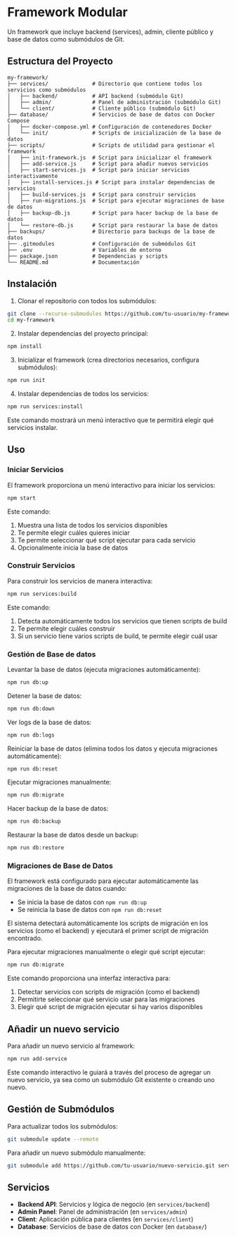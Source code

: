 # Framework Modular

Un framework que incluye backend (services), admin, cliente público y base de datos como submódulos de Git.

## Estructura del Proyecto

```
my-framework/
├── services/              # Directorio que contiene todos los servicios como submódulos
│   ├── backend/           # API backend (submódulo Git)
│   ├── admin/             # Panel de administración (submódulo Git)
│   └── client/            # Cliente público (submódulo Git)
├── database/              # Servicios de base de datos con Docker Compose
│   ├── docker-compose.yml # Configuración de contenedores Docker
│   └── init/              # Scripts de inicialización de la base de datos
├── scripts/               # Scripts de utilidad para gestionar el framework
│   ├── init-framework.js  # Script para inicializar el framework
│   ├── add-service.js     # Script para añadir nuevos servicios
│   ├── start-services.js  # Script para iniciar servicios interactivamente
│   ├── install-services.js # Script para instalar dependencias de servicios
│   ├── build-services.js  # Script para construir servicios
│   ├── run-migrations.js  # Script para ejecutar migraciones de base de datos
│   ├── backup-db.js       # Script para hacer backup de la base de datos
│   └── restore-db.js      # Script para restaurar la base de datos
├── backups/               # Directorio para backups de la base de datos
├── .gitmodules            # Configuración de submódulos Git
├── .env                   # Variables de entorno
├── package.json           # Dependencias y scripts
└── README.md              # Documentación
```

## Instalación

1. Clonar el repositorio con todos los submódulos:

```bash
git clone --recurse-submodules https://github.com/tu-usuario/my-framework.git
cd my-framework
```

2. Instalar dependencias del proyecto principal:

```bash
npm install
```

3. Inicializar el framework (crea directorios necesarios, configura submódulos):

```bash
npm run init
```

4. Instalar dependencias de todos los servicios:

```bash
npm run services:install
```

Este comando mostrará un menú interactivo que te permitirá elegir qué servicios instalar.

## Uso

### Iniciar Servicios

El framework proporciona un menú interactivo para iniciar los servicios:

```bash
npm start
```

Este comando:
1. Muestra una lista de todos los servicios disponibles
2. Te permite elegir cuáles quieres iniciar
3. Te permite seleccionar qué script ejecutar para cada servicio
4. Opcionalmente inicia la base de datos

### Construir Servicios

Para construir los servicios de manera interactiva:

```bash
npm run services:build
```

Este comando:
1. Detecta automáticamente todos los servicios que tienen scripts de build
2. Te permite elegir cuáles construir
3. Si un servicio tiene varios scripts de build, te permite elegir cuál usar

### Gestión de Base de datos

Levantar la base de datos (ejecuta migraciones automáticamente):
```bash
npm run db:up
```

Detener la base de datos:
```bash
npm run db:down
```

Ver logs de la base de datos:
```bash
npm run db:logs
```

Reiniciar la base de datos (elimina todos los datos y ejecuta migraciones automáticamente):
```bash
npm run db:reset
```

Ejecutar migraciones manualmente:
```bash
npm run db:migrate
```

Hacer backup de la base de datos:
```bash
npm run db:backup
```

Restaurar la base de datos desde un backup:
```bash
npm run db:restore
```

### Migraciones de Base de Datos

El framework está configurado para ejecutar automáticamente las migraciones de la base de datos cuando:
- Se inicia la base de datos con `npm run db:up`
- Se reinicia la base de datos con `npm run db:reset`

El sistema detectará automáticamente los scripts de migración en los servicios (como el backend) y ejecutará el primer script de migración encontrado.

Para ejecutar migraciones manualmente o elegir qué script ejecutar:
```bash
npm run db:migrate
```

Este comando proporciona una interfaz interactiva para:
1. Detectar servicios con scripts de migración (como el backend)
2. Permitirte seleccionar qué servicio usar para las migraciones
3. Elegir qué script de migración ejecutar si hay varios disponibles

## Añadir un nuevo servicio

Para añadir un nuevo servicio al framework:

```bash
npm run add-service
```

Este comando interactivo le guiará a través del proceso de agregar un nuevo servicio, ya sea como un submódulo Git existente o creando uno nuevo.

## Gestión de Submódulos

Para actualizar todos los submódulos:

```bash
git submodule update --remote
```

Para añadir un nuevo submódulo manualmente:

```bash
git submodule add https://github.com/tu-usuario/nuevo-servicio.git services/nuevo-servicio
```

## Servicios

- **Backend API**: Servicios y lógica de negocio (en `services/backend`)
- **Admin Panel**: Panel de administración (en `services/admin`)
- **Client**: Aplicación pública para clientes (en `services/client`)
- **Database**: Servicios de base de datos con Docker (en `database/`) 